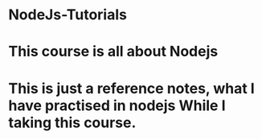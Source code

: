 # NodeJs-Tutorials

# This course is all about Nodejs 

# This is just a reference notes, what I have practised in nodejs While I taking this course.